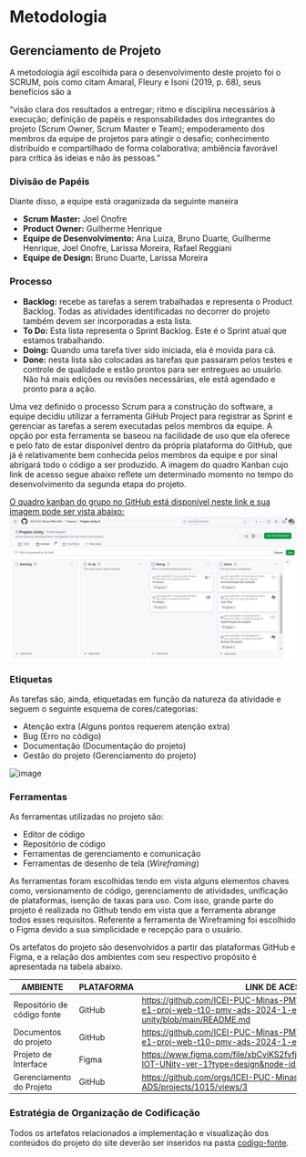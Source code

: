 
# Metodologia
## Gerenciamento de Projeto
A metodologia ágil escolhida para o desenvolvimento deste projeto foi o SCRUM, pois como citam Amaral, Fleury e Isoni (2019, p. 68), seus benefícios são a

“visão clara dos resultados a entregar; ritmo e disciplina necessários à execução; definição de papéis e responsabilidades dos integrantes do projeto (Scrum Owner, Scrum Master e Team); empoderamento dos membros da equipe de projetos para atingir o desafio; conhecimento distribuído e compartilhado de forma colaborativa; ambiência favorável para crítica às ideias e não às pessoas.”

### Divisão de Papéis

Diante disso, a equipe está oraganizada da seguinte maneira
- **Scrum Master:** Joel Onofre 
- **Product Owner:** Guilherme Henrique
- **Equipe de Desenvolvimento:** Ana Luiza, Bruno Duarte, Guilherme Henrique, Joel Onofre, Larissa Moreira, Rafael Reggiani
- **Equipe de Design:** Bruno Duarte, Larissa Moreira

### Processo

- **Backlog:** recebe as tarefas a serem trabalhadas e representa o Product Backlog. Todas as atividades identificadas no decorrer do projeto também devem ser incorporadas a esta lista. 
- **To Do:** Esta lista representa o Sprint Backlog. Este é o Sprint atual que estamos trabalhando. 
- **Doing:** Quando uma tarefa tiver sido iniciada, ela é movida para cá. 
- **Done:** nesta lista são colocadas as tarefas que passaram pelos testes e controle de qualidade e estão prontos para ser entregues ao usuário. Não há mais edições ou revisões necessárias, ele está agendado e pronto para a ação.

Uma vez definido o processo Scrum para a construção do software, a equipe decidiu utilizar a ferramenta GiHub Project para registrar as Sprint e gerenciar as tarefas a serem executadas pelos membros da equipe. A opção por esta ferramenta se baseou na facilidade de uso que ela oferece e pelo fato de estar disponível dentro da própria plataforma do GitHub, que já é relativamente bem conhecida pelos membros da equipe e por sinal abrigará todo o código a ser produzido. A imagem do quadro Kanban cujo link de acesso segue abaixo reflete um determinado momento no tempo do desenvolvimento da segunda etapa do projeto.

  <a href="https://github.com/orgs/ICEI-PUC-Minas-PMV-ADS/projects/1015/views/3">O quadro kanban do grupo no GitHub está disponível neste link e sua imagem pode ser vista abaixo:<a>
  <img src="../documentos/img/my-kanban.png" alt="quadro kanban">

### Etiquetas

As tarefas são, ainda, etiquetadas em função da natureza da atividade e seguem o seguinte esquema de cores/categorias:
- Atenção extra (Alguns pontos requerem atenção extra)
- Bug (Erro no código)
- Documentação (Documentação do projeto)
- Gestão do projeto (Gerenciamento do projeto)


![image](https://github.com/ICEI-PUC-Minas-PMV-ADS/pmv-ads-2024-1-e1-proj-web-t10-pmv-ads-2024-1-e1-proj-iot-unity/assets/165733363/4609bb27-8110-4011-9dd4-ac6898e57ba8)

### Ferramentas
As ferramentas utilizadas no projeto são:

- Editor de código
- Repositório de código
- Ferramentas de gerenciamento e comunicação
- Ferramentas de desenho de tela (_Wireframing_)

As ferramentas foram escolhidas tendo em vista alguns elementos chaves como, versionamento de código, gerenciamento de atividades, unificação de plataformas, isenção de taxas para uso. Com isso, grande parte do projeto é realizada no Github tendo em vista que a ferramenta abrange todos esses requisitos. Referente a ferramenta de Wireframing foi escolhido o Figma devido a sua simplicidade e recepção para o usuário.

Os artefatos do projeto são desenvolvidos a partir das plataformas GitHub e Figma, e a relação dos ambientes com seu respectivo propósito é apresentada na tabela abaixo.

| AMBIENTE                            | PLATAFORMA                         | LINK DE ACESSO                         |
|-------------------------------------|------------------------------------|----------------------------------------|
| Repositório de código fonte | GitHub | https://github.com/ICEI-PUC-Minas-PMV-ADS/pmv-ads-2024-1-e1-proj-web-t10-pmv-ads-2024-1-e1-proj-iot-unity/blob/main/README.md |
| Documentos do projeto | GitHub | https://github.com/ICEI-PUC-Minas-PMV-ADS/pmv-ads-2024-1-e1-proj-web-t10-pmv-ads-2024-1-e1-proj-iot-unity/tree/main |
| Projeto de Interface | Figma | https://www.figma.com/file/xbCviKS2fvfj2zjWvtdcyJ/Prot%C3%B3tipo-IOT-UNity-ver-1?type=design&node-id=0-1&mode=design |
| Gerenciamento do Projeto | GitHub | https://github.com/orgs/ICEI-PUC-Minas-PMV-ADS/projects/1015/views/3 |


### Estratégia de Organização de Codificação 

Todos os artefatos relacionados a implementação e visualização dos conteúdos do projeto do site deverão ser inseridos na pasta [codigo-fonte](https://github.com/ICEI-PUC-Minas-PMV-ADS/pmv-ads-2024-1-e1-proj-web-t10-pmv-ads-2024-1-e1-proj-iot-unity/tree/main/codigo-fonte).
